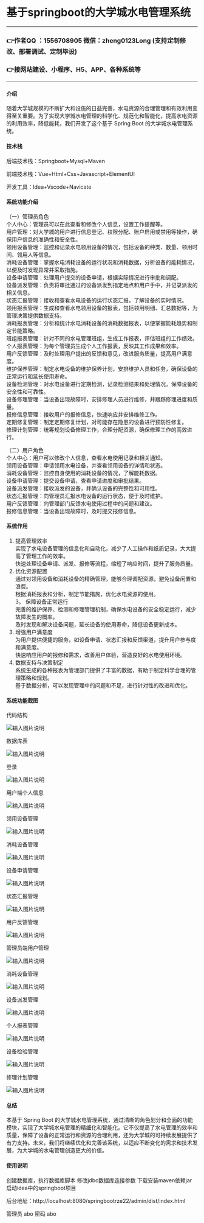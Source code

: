 # 基于springboot的大学城水电管理系统

---
### 👉作者QQ ：1556708905 微信：zheng0123Long (支持定制修改、部署调试、定制毕设)

### 👉接网站建设、小程序、H5、APP、各种系统等

---

#### 介绍

随着大学城规模的不断扩大和设施的日益完善，水电资源的合理管理和有效利用变得至关重要。为了实现大学城水电管理的科学化、规范化和智能化，提高水电资源的利用效率，降低能耗，我们开发了这个基于 Spring Boot 的大学城水电管理系统。

#### 技术栈

后端技术栈：Springboot+Mysql+Maven

前端技术栈：Vue+Html+Css+Javascript+ElementUI

开发工具：Idea+Vscode+Navicate

#### 系统功能介绍

（一）管理员角色  
个人中心：管理员可以在此查看和修改个人信息，设置工作提醒等。  
用户管理：对大学城的用户进行信息登记、权限分配、账户启用或禁用等操作，确保用户信息的准确性和安全性。  
领用设备管理：监控和记录水电领用设备的情况，包括设备的种类、数量、领用时间、领用人等信息。  
消耗设备管理：掌握水电消耗设备的运行状况和消耗数据，分析设备的能耗情况，以便及时发现异常并采取措施。  
设备申请管理：处理用户提交的设备申请，根据实际情况进行审批和调配。  
设备派发管理：负责将审批通过的设备派发到指定地点和用户手中，并记录派发的相关信息。  
状态汇报管理：接收和查看水电设备的运行状态汇报，了解设备的实时情况。  
领用报表管理：生成和查看水电领用设备的报表，包括领用明细、汇总数据等，为管理决策提供数据支持。  
消耗报表管理：分析和统计水电消耗设备的消耗数据报表，以便掌握能耗趋势和制定节能策略。  
班组报表管理：针对不同的水电管理班组，生成工作报表，评估班组的工作绩效。  
个人报表管理：为每个管理员生成个人工作报表，反映其工作成果和效率。  
用户反馈管理：及时处理用户提出的反馈和意见，改进服务质量，提高用户满意度。  
维护保养管理：制定水电设备的维护保养计划，安排维护人员和任务，确保设备的正常运行和延长使用寿命。  
设备检测管理：对水电设备进行定期检测，记录检测结果和处理情况，保障设备的安全性和可靠性。  
设备修理管理：当设备出现故障时，安排修理人员进行维修，并跟踪修理进度和质量。  
报修信息管理：接收用户的报修信息，快速响应并安排维修工作。  
定期修复管理：制定定期修复计划，对可能存在隐患的设备进行预防性修复。  
修理计划管理：统筹规划设备修理工作，合理分配资源，确保修理工作的高效进行。  

（二）用户角色  
个人中心：用户可以修改个人信息，查看水电使用记录和相关通知。  
领用设备管理：申请领用水电设备，并查看领用设备的详情和状态。  
消耗设备管理：监控自身使用的消耗设备的情况，了解能耗数据。  
设备申请管理：提交设备申请，查看申请进度和审批结果。  
设备派发管理：接收派发的设备，并确认设备的完整性和可用性。  
状态汇报管理：向管理员汇报水电设备的运行状态，便于及时维护。  
用户反馈管理：向管理部门反馈水电使用过程中的问题和建议。  
报修信息管理：当设备出现故障时，及时提交报修信息。  

#### 系统作用

1. 提高管理效率  
实现了水电设备管理的信息化和自动化，减少了人工操作和纸质记录，大大提高了管理工作的效率。  
快速处理设备申请、派发、报修等流程，缩短了响应时间，提升了服务质量。  
2. 优化资源配置  
通过对领用设备和消耗设备的精确管理，能够合理调配资源，避免设备闲置和浪费。  
根据消耗报表和分析，制定节能措施，优化水电资源的使用。  
3。 保障设备正常运行  
完善的维护保养、检测和修理管理机制，确保水电设备的安全稳定运行，减少故障发生的概率。  
及时发现和解决设备问题，延长设备的使用寿命，降低设备更新成本。  
4. 增强用户满意度  
为用户提供便捷的服务，如设备申请、状态汇报和反馈渠道，提升用户参与度和满意度。  
快速响应用户的报修和需求，改善用户体验，营造良好的水电使用环境。  
5. 数据支持与决策制定  
系统生成的各种报表为管理部门提供了丰富的数据，有助于制定科学合理的管理策略和规划。  
基于数据分析，可以发现管理中的问题和不足，进行针对性的改进和优化。  

#### 系统功能截图

代码结构

![输入图片说明](images/79634402ec6758291cec1e0616e8a98.png)

数据库表

![输入图片说明](images/6d6120789b3587cd76b6de93a75d2e2.png)

登录

![输入图片说明](images/9a5bde4f3b9def4731634dd9b68d4cd.png)

用户端个人信息

![输入图片说明](images/eb272b62e9c8a1c56c2ff36539d0da1.png)

领用设备管理

![输入图片说明](images/22f9840b21117050a5f71336ad75f71.png)

消耗设备管理

![输入图片说明](images/199a08689caaceba690fc7ef3603b20.png)

设备申请管理

![输入图片说明](images/3d98a7a6a9a8c7fd766aa8caf500628.png)

状态汇报管理

![输入图片说明](images/876cfc63667816f3b40590df352bd86.png)

用户反馈管理

![输入图片说明](images/42401c660a7ac5fc040bddd1093f43b.png)

管理员端用户管理

![输入图片说明](images/0b2c5b0a6598c0b8a523448cdcfd75d.png)

消耗设备管理

![输入图片说明](images/41b0b298ac521e11324072721810cb8.png)

设备派发管理

![输入图片说明](images/3522239b40dc71b5eb50cc308e4dd05.png)

个人报表管理

![输入图片说明](images/95ab43ae3285b267f7b31e298a7faad.png)

设备检验管理

![输入图片说明](images/27b54c220649e4770d545813d8d1d2f.png)

修理计划管理

![输入图片说明](images/bcf91cbaf6f9f2fc04664303bdb4c06.png)

#### 总结

本基于 Spring Boot 的大学城水电管理系统，通过清晰的角色划分和全面的功能模块，实现了大学城水电管理的精细化和智能化。它不仅提高了水电管理的效率和质量，保障了设备的正常运行和资源的合理利用，还为大学城的可持续发展提供了有力支持。未来，我们将继续优化和完善该系统，以适应不断变化的需求和技术发展，为大学城的水电管理创造更大的价值。

#### 使用说明

创建数据库，执行数据库脚本 修改jdbc数据库连接参数 下载安装maven依赖jar 启动idea中的springboot项目

后台地址：http://localhost:8080/springbootrze22/admin/dist/index.html

管理员  abo 密码 abo
